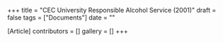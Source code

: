 +++
title = "CEC University Responsible Alcohol Service (2001)"
draft = false
tags = ["Documents"]
date = ""

[Article]
contributors = []
gallery = []
+++